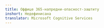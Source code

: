 ```yaml
---
title: Оффице 365-напредни-опасност-заштиту
inshort: Недефинисана
translator: Microsoft Cognitive Services
---
```




